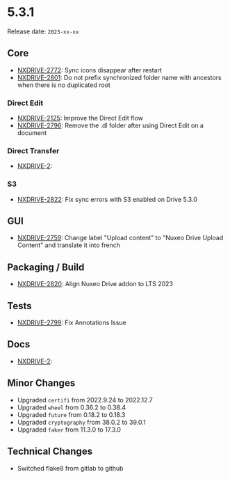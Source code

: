 # 5.3.1

Release date: `2023-xx-xx`

## Core

- [NXDRIVE-2772](https://jira.nuxeo.com/browse/NXDRIVE-2772): Sync icons disappear after restart
- [NXDRIVE-2801](https://jira.nuxeo.com/browse/NXDRIVE-2801): Do not prefix synchronized folder name with ancestors when there is no duplicated root

### Direct Edit

- [NXDRIVE-2125](https://jira.nuxeo.com/browse/NXDRIVE-2125): Improve the Direct Edit flow
- [NXDRIVE-2796](https://jira.nuxeo.com/browse/NXDRIVE-2796): Remove the .dl folder after using Direct Edit on a document

### Direct Transfer

- [NXDRIVE-2](https://jira.nuxeo.com/browse/NXDRIVE-2):

### S3

- [NXDRIVE-2822](https://jira.nuxeo.com/browse/NXDRIVE-2822): Fix sync errors with S3 enabled on Drive 5.3.0

## GUI

- [NXDRIVE-2759](https://jira.nuxeo.com/browse/NXDRIVE-2759): Change label "Upload content" to "Nuxeo Drive Upload Content" and translate it into french

## Packaging / Build

- [NXDRIVE-2820](https://jira.nuxeo.com/browse/NXDRIVE-2820): Align Nuxeo Drive addon to LTS 2023

## Tests

- [NXDRIVE-2799](https://jira.nuxeo.com/browse/NXDRIVE-2799): Fix Annotations Issue

## Docs

- [NXDRIVE-2](https://jira.nuxeo.com/browse/NXDRIVE-2):

## Minor Changes

- Upgraded `certifi` from 2022.9.24 to 2022.12.7
- Upgraded `wheel` from 0.36.2 to 0.38.4
- Upgraded `future` from 0.18.2 to 0.18.3
- Upgraded `cryptography` from 38.0.2 to 39.0.1
- Upgraded `faker` from 11.3.0 to 17.3.0

## Technical Changes

- Switched flake8 from gitlab to github
